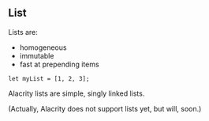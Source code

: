 [//]: # (title: List & Array)

## List

Lists are:

- homogeneous
- immutable
- fast at prepending items

```alacrity
let myList = [1, 2, 3];
```

Alacrity lists are simple, singly linked lists.

(Actually, Alacrity does not support lists yet, but will, soon.)
